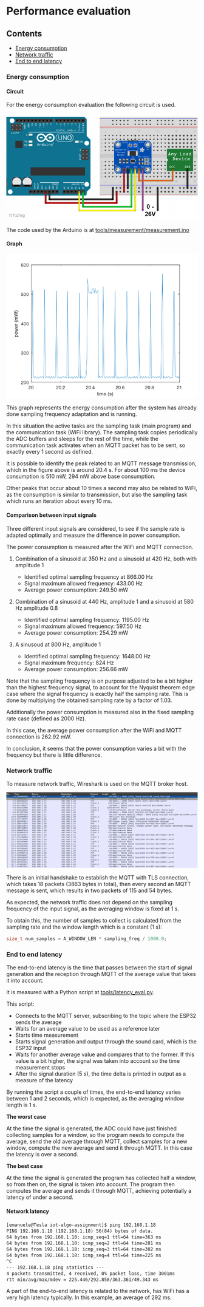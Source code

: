 # Performance evaluation

## Contents

- [Energy consumption](#energy-consumption)
- [Network traffic](#network-traffic)
- [End to end latency](#end-to-end-latency)

### Energy consumption

#### Circuit

For the energy consumption evaluation the following circuit is used.

![Circuit](../res/measurement_circuit.png "Power measurement circuit")

The code used by the Arduino is at [tools/measurement/measurement.ino](../tools/measurement/measurement.ino)

#### Graph

![Energy graph](../res/measurements/adaptive_350+420.png "Energy graph")

This graph represents the energy consumption after the system has already done sampling frequency adaptation and is running.

In this situation the active tasks are the sampling task (main program) and the communication task (WiFi library).
The sampling task copies periodically the ADC buffers and sleeps for the rest of the time, while the communication task activates when an MQTT packet has to be sent, so exactly every 1 second as defined.

It is possible to identify the peak related to an MQTT message transmission, which in the figure above is around 20.4 s. For about 100 ms the device consumption is 510 mW, 294 mW above base consumption.

Other peaks that occur about 10 times a second may also be related to WiFi, as the consumption is similar to transmission, but also the sampling task which runs an iteration about every 10 ms.

#### Comparison between input signals

Three different input signals are considered, to see if the sample rate is adapted optimally and measure the difference in power consumption.

The power consumption is measured after the WiFi and MQTT connection.

1. Combination of a sinusoid at 350 Hz and a sinusoid at 420 Hz, both with amplitude 1

	- Identified optimal sampling frequency at 866.00 Hz
	- Signal maximum allowed frequency: 433.00 Hz
	- Average power consumption: 249.50 mW

2. Combination of a sinusoid at 440 Hz, amplitude 1 and a sinusoid at 580 Hz amplitude 0.8

	- Identified optimal sampling frequency: 1195.00 Hz
	- Signal maximum allowed frequency: 597.50 Hz
	- Average power consumption: 254.29 mW

3. A sinusoud at 800 Hz, amplitude 1

	- Identified optimal sampling frequency: 1648.00 Hz
	- Signal maximum frequency: 824 Hz
	- Average power consumption: 256.66 mW

Note that the sampling frequency is on purpose adjusted to be a bit higher than the highest frequency signal, to account for the Nyquist theorem edge case where the signal frequency is exactly half the sampling rate. This is done by multiplying the obtained sampling rate by a factor of 1.03.

Additionally the power consumption is measured also in the fixed sampling rate case (defined as 2000 Hz).

In this case, the average power consumption after the WiFi and MQTT connection is 262.92 mW.

In conclusion, it seems that the power consumption varies a bit with the frequency but there is little difference.

### Network traffic

To measure network traffic, Wireshark is used on the MQTT broker host.

![MQTT traffic](../res/mqtt_traffic.png "MQTT traffic")

There is an initial handshake to establish the MQTT with TLS connection, which takes 18 packets (3863 bytes in total), then every second an MQTT message is sent, which results in two packets of 115 and 54 bytes.

As expected, the network traffic does not depend on the sampling frequency of the input signal, as the averaging window is fixed at 1 s.

To obtain this, the number of samples to collect is calculated from the sampling rate and the window length which is a constant (1 s):

```c
size_t num_samples = A_WINDOW_LEN * sampling_freq / 1000.0;
```

### End to end latency

The end-to-end latency is the time that passes between the start of signal generation and the reception through MQTT of the average value that takes it into account.

It is measured with a Python script at [tools/latency_eval.py](../tools/latency_eval.py).

This script:

- Connects to the MQTT server, subscribing to the topic where the ESP32 sends the average
- Waits for an average value to be used as a reference later
- Starts time measurement
- Starts signal generation and output through the sound card, which is the ESP32 input
- Waits for another average value and compares that to the former. If this value is a bit higher, the signal was taken into account so the time measurement stops
- After the signal duration (5 s), the time delta is printed in output as a measure of the latency

By running the script a couple of times, the end-to-end latency varies between 1 and 2 seconds, which is expected, as the averaging window length is 1 s.

**The worst case**

At the time the signal is generated, the ADC could have just finished collecting samples for a window, so the program needs to compute the average, send the old average through MQTT, collect samples for a new window, compute the new average and send it through MQTT. In this case the latency is over a second.

**The best case**

At the time the signal is generated the program has collected half a window, so from then on, the signal is taken into account. The program then computes the average and sends it through MQTT, achieving potentially a latency of under a second.

#### Network latency

```shell
[emanuele@Tesla iot-algo-assignment]$ ping 192.168.1.18
PING 192.168.1.18 (192.168.1.18) 56(84) bytes of data.
64 bytes from 192.168.1.18: icmp_seq=1 ttl=64 time=363 ms
64 bytes from 192.168.1.18: icmp_seq=2 ttl=64 time=281 ms
64 bytes from 192.168.1.18: icmp_seq=3 ttl=64 time=302 ms
64 bytes from 192.168.1.18: icmp_seq=4 ttl=64 time=225 ms
^C
--- 192.168.1.18 ping statistics ---
4 packets transmitted, 4 received, 0% packet loss, time 3001ms
rtt min/avg/max/mdev = 225.446/292.858/363.361/49.343 ms
```

A part of the end-to-end latency is related to the network, has WiFi has a very high latency typically. In this example, an average of 292 ms.
